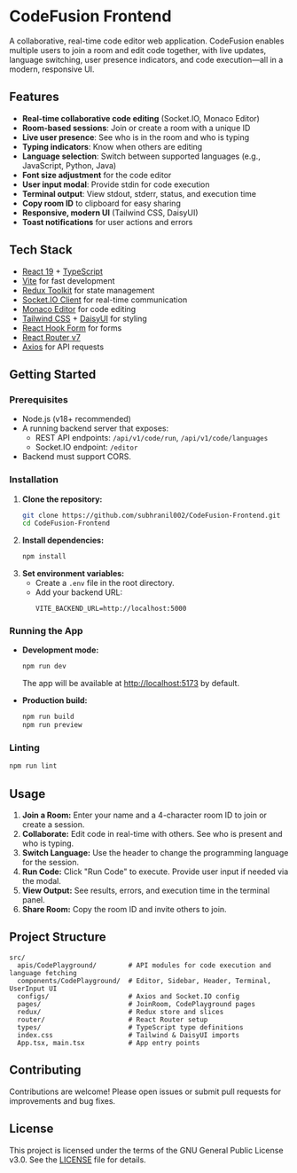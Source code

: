 # CodeFusion Frontend

A collaborative, real-time code editor web application. CodeFusion enables multiple users to join a room and edit code together, with live updates, language switching, user presence indicators, and code execution—all in a modern, responsive UI.

## Features

- **Real-time collaborative code editing** (Socket.IO, Monaco Editor)
- **Room-based sessions**: Join or create a room with a unique ID
- **Live user presence**: See who is in the room and who is typing
- **Typing indicators**: Know when others are editing
- **Language selection**: Switch between supported languages (e.g., JavaScript, Python, Java)
- **Font size adjustment** for the code editor
- **User input modal**: Provide stdin for code execution
- **Terminal output**: View stdout, stderr, status, and execution time
- **Copy room ID** to clipboard for easy sharing
- **Responsive, modern UI** (Tailwind CSS, DaisyUI)
- **Toast notifications** for user actions and errors

## Tech Stack

- [React 19](https://react.dev/) + [TypeScript](https://www.typescriptlang.org/)
- [Vite](https://vitejs.dev/) for fast development
- [Redux Toolkit](https://redux-toolkit.js.org/) for state management
- [Socket.IO Client](https://socket.io/) for real-time communication
- [Monaco Editor](https://microsoft.github.io/monaco-editor/) for code editing
- [Tailwind CSS](https://tailwindcss.com/) + [DaisyUI](https://daisyui.com/) for styling
- [React Hook Form](https://react-hook-form.com/) for forms
- [React Router v7](https://reactrouter.com/)
- [Axios](https://axios-http.com/) for API requests

## Getting Started

### Prerequisites
- Node.js (v18+ recommended)
- A running backend server that exposes:
  - REST API endpoints: `/api/v1/code/run`, `/api/v1/code/languages`
  - Socket.IO endpoint: `/editor`
- Backend must support CORS.

### Installation

1. **Clone the repository:**
   ```bash
   git clone https://github.com/subhranil002/CodeFusion-Frontend.git
   cd CodeFusion-Frontend
   ```
2. **Install dependencies:**
   ```bash
   npm install
   ```
3. **Set environment variables:**
   - Create a `.env` file in the root directory.
   - Add your backend URL:
     ```env
     VITE_BACKEND_URL=http://localhost:5000
     ```

### Running the App

- **Development mode:**
  ```bash
  npm run dev
  ```
  The app will be available at [http://localhost:5173](http://localhost:5173) by default.

- **Production build:**
  ```bash
  npm run build
  npm run preview
  ```

### Linting
```bash
npm run lint
```

## Usage

1. **Join a Room:** Enter your name and a 4-character room ID to join or create a session.
2. **Collaborate:** Edit code in real-time with others. See who is present and who is typing.
3. **Switch Language:** Use the header to change the programming language for the session.
4. **Run Code:** Click "Run Code" to execute. Provide user input if needed via the modal.
5. **View Output:** See results, errors, and execution time in the terminal panel.
6. **Share Room:** Copy the room ID and invite others to join.

## Project Structure

```
src/
  apis/CodePlayground/        # API modules for code execution and language fetching
  components/CodePlayground/  # Editor, Sidebar, Header, Terminal, UserInput UI
  configs/                    # Axios and Socket.IO config
  pages/                      # JoinRoom, CodePlayground pages
  redux/                      # Redux store and slices
  router/                     # React Router setup
  types/                      # TypeScript type definitions
  index.css                   # Tailwind & DaisyUI imports
  App.tsx, main.tsx           # App entry points
```

## Contributing

Contributions are welcome! Please open issues or submit pull requests for improvements and bug fixes.

## License

This project is licensed under the terms of the GNU General Public License v3.0. See the [LICENSE](LICENSE) file for details.

